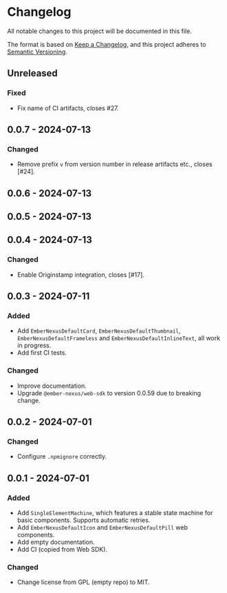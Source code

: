 # Changelog
All notable changes to this project will be documented in this file.

The format is based on [Keep a Changelog](https://keepachangelog.com/en/1.0.0/),
and this project adheres to [Semantic Versioning](https://semver.org/spec/v2.0.0.html).

## Unreleased
### Fixed
- Fix name of CI artifacts, closes #27.

## 0.0.7 - 2024-07-13
### Changed
- Remove prefix `v` from version number in release artifacts etc., closes [#24].

## 0.0.6 - 2024-07-13

## 0.0.5 - 2024-07-13

## 0.0.4 - 2024-07-13
### Changed
- Enable Originstamp integration, closes [#17].

## 0.0.3 - 2024-07-11
### Added
- Add `EmberNexusDefaultCard`, `EmberNexusDefaultThumbnail`, `EmberNexusDefaultFrameless` and `EmberNexusDefaultInlineText`, all work in progress.
- Add first CI tests.

### Changed
- Improve documentation.
- Upgrade `@ember-nexus/web-sdk` to version 0.0.59 due to breaking change.

## 0.0.2 - 2024-07-01
### Changed
- Configure `.npmignore` correctly.

## 0.0.1 - 2024-07-01
### Added
- Add `SingleElementMachine`, which features a stable state machine for basic components. Supports automatic retries.
- Add `EmberNexusDefaultIcon` and `EmberNexusDefaultPill` web components.
- Add empty documentation.
- Add CI (copied from Web SDK).

### Changed
- Change license from GPL (empty repo) to MIT.
